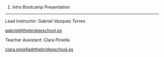 1. Intro Bootcamp Presentation

-----------

Lead Instructor: Gabriel Vázquez Torres

gabriel@thebridgeschool.es

Teacher Assistant: Clara Piniella

clara.piniella@thebridgeschool.es